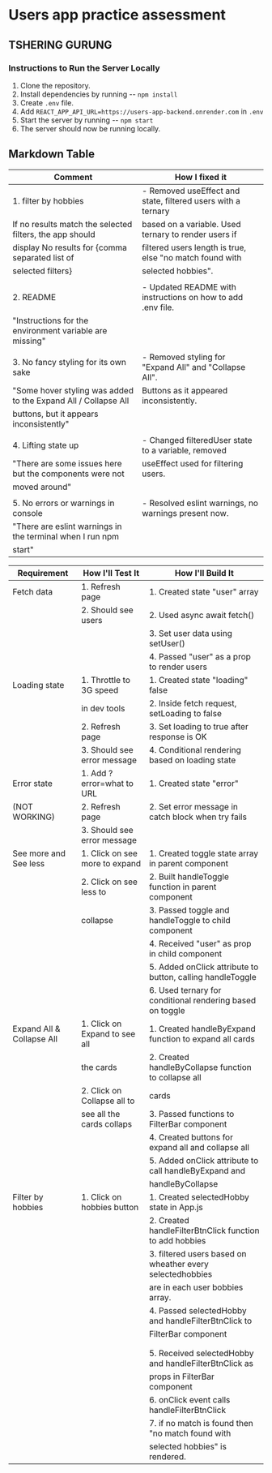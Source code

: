 # Users app practice assessment

## TSHERING GURUNG


### Instructions to Run the Server Locally

1. Clone the repository.
2. Install dependencies by running -- `npm install`
3. Create `.env` file.
4. Add `REACT_APP_API_URL=https://users-app-backend.onrender.com` in `.env`
5. Start the server by running -- `npm start`
6. The server should now be running locally.

## Markdown Table


| Comment                                                         | How I fixed it                                                |
|-----------------------------------------------------------------|--------------------------------------------------------------|
| 1. filter by hobbies                                            | - Removed useEffect and state, filtered users with a ternary |
|    If no results match the selected filters, the app should     |   based on a variable. Used ternary to render users if      |
|    display No results for {comma separated list of              |   filtered users length is true, else "no match found with  |
|    selected filters}                                            |   selected hobbies".                                         |
|                                                                 |                                                              |
| 2. README                                                       | - Updated README with instructions on how to add .env file.  |
|    "Instructions for the environment variable are missing"       |                                                              |
|                                                                 |                                                              |
| 3. No fancy styling for its own sake                            | - Removed styling for "Expand All" and "Collapse All".       |
|    "Some hover styling was added to the Expand All / Collapse All|   Buttons as it appeared inconsistently.                    |
|    buttons, but it appears inconsistently"                      |                                                              |
|                                                                 |                                                              |
| 4. Lifting state up                                             | - Changed filteredUser state to a variable, removed         |
|    "There are some issues here but the components were not      |   useEffect used for filtering users.                        |
|    moved around"                                                |                                                              |
|                                                                 |                                                              |
| 5. No errors or warnings in console                            | - Resolved eslint warnings, no warnings present now.        |
|    "There are eslint warnings in the terminal when I run npm    |                                                              |
|    start"                                                       |                                                              |




| Requirement                      | How I'll Test It             | How I'll Build It                                      |
|----------------------------------|------------------------------|--------------------------------------------------------|
| Fetch data                       | 1. Refresh page              | 1. Created state "user" array                          |
|                                  | 2. Should see users          | 2. Used async await fetch()                             |
|                                  |                              | 3. Set user data using setUser()                        |
|                                  |                              | 4. Passed "user" as a prop to render users             |
| Loading state                    | 1. Throttle to 3G speed      | 1. Created state "loading" false                       |
|                                  |   in dev tools               | 2. Inside fetch request, setLoading to false            |
|                                  | 2. Refresh page              | 3. Set loading to true after response is OK             |
|                                  | 3. Should see error message | 4. Conditional rendering based on loading state         |
| Error state                      | 1. Add ?error=what to URL    | 1. Created state "error"                                |
| (NOT WORKING)                    | 2. Refresh page              | 2. Set error message in catch block when try fails       |
|                                  | 3. Should see error message  |                                                          |
| See more and See less            | 1. Click on see more to expand| 1. Created toggle state array in parent component       |
|                                  | 2. Click on see less to      | 2. Built handleToggle function in parent component       |
|                                  |    collapse                  | 3. Passed toggle and handleToggle to child component    |
|                                  |                              | 4. Received "user" as prop in child component           |
|                                  |                              | 5. Added onClick attribute to button, calling handleToggle|
|                                  |                              | 6. Used ternary for conditional rendering based on toggle|
| Expand All & Collapse All        | 1. Click on Expand to see all| 1. Created handleByExpand function to expand all cards  |
|                                  |    the cards                 | 2. Created handleByCollapse function to collapse all    |
|                                  | 2. Click on Collapse all to  |    cards                                                 |
|                                  |    see all the cards collaps | 3. Passed functions to FilterBar component              |
|                                  |                              | 4. Created buttons for expand all and collapse all      |
|                                  |                              | 5. Added onClick attribute to call handleByExpand and   |
|                                  |                              |    handleByCollapse                                     |
| Filter by hobbies                | 1. Click on hobbies button   | 1. Created selectedHobby state in App.js               |
|                                  |                              | 2. Created handleFilterBtnClick function to add hobbies |
|                                  |                              | 3. filtered users based on wheather every selectedhobbies |
|                                  |                              |    are in each user bobbies array.                      |
|                                  |                              | 4. Passed selectedHobby and handleFilterBtnClick to     |
|                                  |                              |    FilterBar component                                  |
|                                  |                              | 
|                                  |                              |   
|                                  |                              | 5. Received selectedHobby and handleFilterBtnClick as   |
|                                  |                              |    props in FilterBar component                         |
|                                  |                              | 6. onClick event calls handleFilterBtnClick             |
|                                  |                              | 7. if no match is found then "no match found with       |
|                                  |                              |    selected hobbies" is rendered. 

